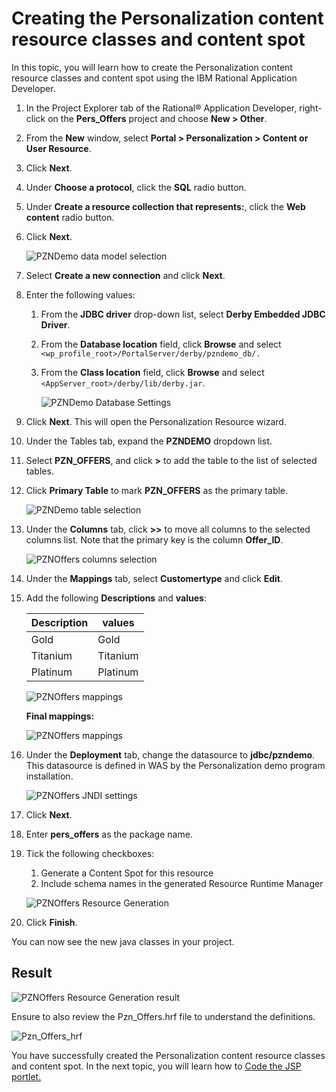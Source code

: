 # Creating the Personalization content resource classes and content spot

In this topic, you will learn how to create the Personalization content resource classes and content spot using the IBM Rational Application Developer.

1. In the Project Explorer tab of the Rational® Application Developer, right-click on the **Pers_Offers** project and choose **New > Other**.

2. From the **New** window, select **Portal > Personalization > Content or User Resource**.

3. Click **Next**.

4. Under **Choose a protocol**, click the **SQL** radio button.

5. Under **Create a resource collection that represents:**, click the **Web content** radio button.

6. Click **Next**.

    ![PZNDemo data model selection](./images/pzn_offers_data_model_selection.png)  

7. Select **Create a new connection** and click **Next**.

8. Enter the following values:

    1. From the **JDBC driver** drop-down list, select **Derby Embedded JDBC Driver**.

    2. From the **Database location** field, click **Browse** and select ``<wp_profile_root>/PortalServer/derby/pzndemo_db/.``

    3. From the **Class location** field, click **Browse** and select ``<AppServer_root>/derby/lib/derby.jar``.

       ![PZNDemo Database Settings](./images/RAD_jdbc_settings.png)  

9. Click **Next**. This will open the Personalization Resource wizard.

10. Under the Tables tab, expand the **PZNDEMO** dropdown list.

11. Select **PZN_OFFERS**, and click **>** to add the table to the list of selected tables.  

12. Click **Primary Table** to mark **PZN_OFFERS** as the primary table.

    ![PZNDemo table selection](./images/pzn_offers_table_selection.png)  

13. Under the **Columns** tab, click **>>** to move all columns to the selected columns list. Note that the primary key is the column **Offer_ID**.  

    ![PZNOffers columns selection](./images/pzn_offers_columns_selection.png)  

14. Under the **Mappings** tab, select **Customertype** and click **Edit**.  

15. Add the following **Descriptions** and **values**:

    |Description|values|
    |-----------|------|
    |Gold|Gold|
    |Titanium|Titanium|
    |Platinum|Platinum|

    ![PZNOffers mappings](./images/pzn_offers_populate_mapping.png)  

    **Final mappings:**  

    ![PZNOffers mappings](./images/pzn_user_populate_mapping_final.png)  

16. Under the **Deployment** tab, change the datasource to **jdbc/pzndemo**. This datasource is defined in WAS by the Personalization demo program installation.

    ![PZNOffers JNDI settings](./images/pzn_offers_deployment_jndi.png)  

17. Click **Next**.

18. Enter **pers_offers** as the package name.

19. Tick the following checkboxes:
    1. Generate a Content Spot for this resource
    2. Include schema names in the generated Resource Runtime Manager

    ![PZNOffers Resource Generation](./images/pzn_offers_resource_generation.png)  

20. Click **Finish**.  

You can now see the new java classes in your project.  

## Result

![PZNOffers Resource Generation result](./images/pznoffers_resource_generation_results.png)  

Ensure to also review the Pzn_Offers.hrf file to understand the definitions.

![Pzn_Offers_hrf](./images/Pzn_Offers_hrf_definitions.png)

You have successfully created the Personalization content resource classes and content spot. In the next topic, you will learn how to [Code the JSP portlet.](./pzn_demo_finish_coding_portlet_jsp.md)
